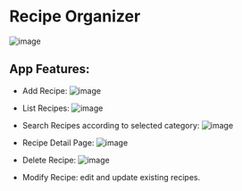# Recipe Organizer

![image](https://github.com/SudiptaChakraborty51/recipe-organizer/assets/76644901/85e0c62d-e666-4c37-8642-bb088e90680a)

## App Features:

- Add Recipe:
  ![image](https://github.com/SudiptaChakraborty51/recipe-organizer/assets/76644901/100d12bb-13c6-4d55-8467-ca6239c8c9f6)

- List Recipes:
  ![image](https://github.com/SudiptaChakraborty51/recipe-organizer/assets/76644901/adb585c5-fbd1-4731-b2a4-e8e912baef9f)

- Search Recipes according to selected category:
  ![image](https://github.com/SudiptaChakraborty51/recipe-organizer/assets/76644901/94ba6764-8ebf-4625-9839-8e211a1e73f5)

- Recipe Detail Page:
  ![image](https://github.com/SudiptaChakraborty51/recipe-organizer/assets/76644901/bbb8a811-85f8-4caf-a268-539975e5900f)

- Delete Recipe:
  ![image](https://github.com/SudiptaChakraborty51/recipe-organizer/assets/76644901/a59b7dc1-a1db-41c2-b028-aa5072588582)

- Modify Recipe: edit and update existing recipes. 
